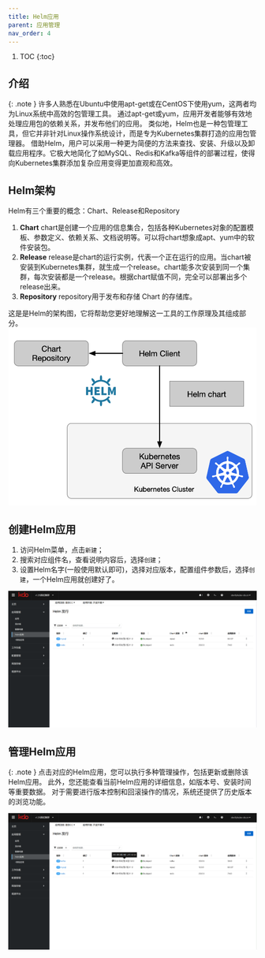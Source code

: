 ```yaml
---
title: Helm应用
parent: 应用管理
nav_order: 4
---
```


1. TOC
{:toc}

   
## 介绍

{: .note }
许多人熟悉在Ubuntu中使用apt-get或在CentOS下使用yum，这两者均为Linux系统中高效的包管理工具。
通过apt-get或yum，应用开发者能够有效地处理应用包的依赖关系，并发布他们的应用。
类似地，Helm也是一种包管理工具，但它并非针对Linux操作系统设计，而是专为Kubernetes集群打造的应用包管理器。
借助Helm，用户可以采用一种更为简便的方法来查找、安装、升级以及卸载应用程序。它极大地简化了如MySQL、Redis和Kafka等组件的部署过程，使得向Kubernetes集群添加复杂应用变得更加直观和高效。

## Helm架构
Helm有三个重要的概念：Chart、Release和Repository

1. **Chart** chart是创建一个应用的信息集合，包括各种Kubernetes对象的配置模板、参数定义、依赖关系、文档说明等。可以将chart想象成apt、yum中的软件安装包。
2. **Release** release是chart的运行实例，代表一个正在运行的应用。当chart被安装到Kubernetes集群，就生成一个release。chart能多次安装到同一个集群，每次安装都是一个release。根据chart赋值不同，完全可以部署出多个release出来。
3. **Repository** repository用于发布和存储 Chart 的存储库。

这是是Helm的架构图，它将帮助您更好地理解这一工具的工作原理及其组成部分。
![Helm 架构图](imgs/helm-chart.png)


## 创建Helm应用

1. 访问Helm菜单，点击`新建`；
2. 搜索对应组件名，查看说明内容后，选择`创建`；
3. 设置Helm名字(一般使用默认即可)，选择对应版本，配置组件参数后，选择`创建`，一个Helm应用就创建好了。

![](imgs/createHelm.gif)



## 管理Helm应用

{: .note }
点击对应的Helm应用，您可以执行多种管理操作，包括更新或删除该Helm应用。 此外，您还能查看当前Helm应用的详细信息，如版本号、安装时间等重要数据。
对于需要进行版本控制和回滚操作的情况，系统还提供了历史版本的浏览功能。

![](imgs/manageHelm.gif)
